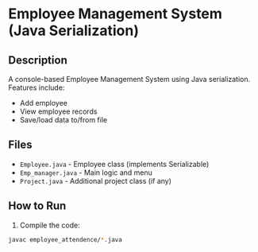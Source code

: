 # Employee Management System (Java Serialization)

## Description
A console-based Employee Management System using Java serialization.
Features include:
- Add employee
- View employee records
- Save/load data to/from file

## Files
- `Employee.java` - Employee class (implements Serializable)
- `Emp_manager.java` - Main logic and menu
- `Project.java` - Additional project class (if any)

## How to Run
1. Compile the code:

```bash
javac employee_attendence/*.java
